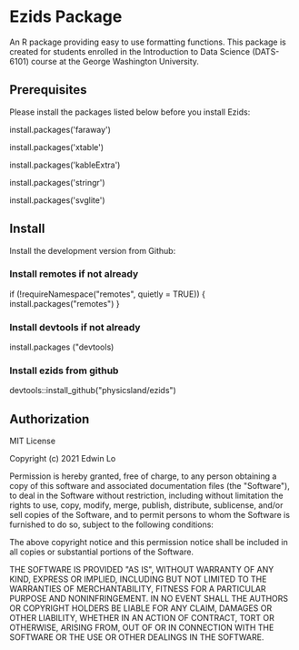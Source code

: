 # Ezids Package 


An R package providing easy to use formatting functions. This package is created for students enrolled in the Introduction to Data Science (DATS-6101) course at the George Washington University.


## Prerequisites 

Please install the packages listed below before you install Ezids: 

install.packages('faraway') 

install.packages('xtable') 

install.packages('kableExtra') 

install.packages('stringr') 

install.packages('svglite') 



## Install


Install the development version from Github:


### Install remotes if not already
if (!requireNamespace("remotes", quietly = TRUE)) {
  install.packages("remotes")
}

### Install devtools if not already 
install.packages ("devtools)


### Install ezids from github
devtools::install_github("physicsland/ezids")

## Authorization

MIT License

Copyright (c) 2021 Edwin Lo

Permission is hereby granted, free of charge, to any person obtaining a copy
of this software and associated documentation files (the "Software"), to deal
in the Software without restriction, including without limitation the rights
to use, copy, modify, merge, publish, distribute, sublicense, and/or sell
copies of the Software, and to permit persons to whom the Software is
furnished to do so, subject to the following conditions:

The above copyright notice and this permission notice shall be included in all
copies or substantial portions of the Software.

THE SOFTWARE IS PROVIDED "AS IS", WITHOUT WARRANTY OF ANY KIND, EXPRESS OR
IMPLIED, INCLUDING BUT NOT LIMITED TO THE WARRANTIES OF MERCHANTABILITY,
FITNESS FOR A PARTICULAR PURPOSE AND NONINFRINGEMENT. IN NO EVENT SHALL THE
AUTHORS OR COPYRIGHT HOLDERS BE LIABLE FOR ANY CLAIM, DAMAGES OR OTHER
LIABILITY, WHETHER IN AN ACTION OF CONTRACT, TORT OR OTHERWISE, ARISING FROM,
OUT OF OR IN CONNECTION WITH THE SOFTWARE OR THE USE OR OTHER DEALINGS IN THE
SOFTWARE.








